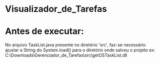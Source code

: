 # Visualizador_de_Tarefas

# Antes de executar:
 No arquivo TaskList.java presente no diretório 'src', faz-se necessário ajustar a String do System.load() para o diretório onde salvou o projeto
 ex:
 C:\Downloads\Gerenciador_de_Tarefas\src\getOSTaskList.dll
 

